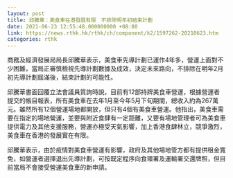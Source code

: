 ```yaml
---
layout: post
title: 邱騰華：美食車在港發展有限　不排除明年初結束計劃
date: 2021-06-23 12:55:48.000000000 +08:00
link: https://news.rthk.hk/rthk/ch/component/k2/1597262-20210623.htm
categories: rthk
---
```


商務及經濟發展局局長邱騰華表示，美食車先導計劃已運作4年多，營運上面對不少困難，當局正審慎檢視先導計劃數據及成效，決定未來路向，不排除在明年2月初先導計劃屆滿後，結束計劃的可能性。

邱騰華書面回覆立法會議員質詢時說，目前有12部持牌美食車營運，根據營運者提交的帳目報表，所有美食車在去年1月至今年5月下旬期間，總收入約為267萬元。雖然所有12個營運場地都開放，但只有4個有美食車營運。他指出，美食車需要在指定的場地營運，並要與附近食肆有一定距離，又要有場地管理者可為美食車提供電力及其他支援服務，營運亦極受天氣影響，加上香港食肆林立，競爭激烈，美食車在香港的發展實在有限。

邱騰華表示，由於疫情對美食車營運有影響，政府及其他場地管方都有提供租金寬免，如營運者選擇退出先導計劃，可按既定程序向食環署及運輸署交還牌照，但目前當局不會接受營運美食車的新申請。
